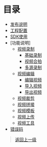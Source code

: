 
# 目录

- [发布说明](发布说明.md)
- [工程配置](工程配置.md)
- [SDK使用](SDK使用.md)
- [功能说明]
  - [视频录制](功能说明/视频录制/README.md)
    - [基础录制](功能说明/视频录制/基础录制/README.md)
    - [视频合拍](功能说明/视频录制/视频合拍.md)
    - [多源录制](功能说明/视频录制/多源录制/README.md)
  - [视频编辑](功能说明/视频编辑/README.md)
    - [编辑视频](功能说明/视频编辑/编辑/README.md)
    - [导入视频](功能说明/视频编辑/导入视频.md)
    - [导出视频](功能说明/视频编辑/导出视频.md)
  - [视频裁剪](功能说明/视频裁剪.md)
  - [视频拼接](功能说明/视频拼接.md)
  - [视频模板](功能说明/视频模板.md)
  - [视频上传](功能说明/视频上传.md)
  - [视频工具](功能说明/视频工具.md)
- [错误码](错误码.md)
>[返回上一级](../README.md)